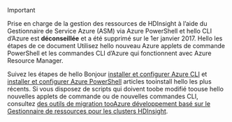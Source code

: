 > [!IMPORTANT]
> Prise en charge de la gestion des ressources de HDInsight à l’aide du Gestionnaire de Service Azure (ASM) via Azure PowerShell et hello CLI d’Azure est **déconseillée** et a été supprimé sur le 1er janvier 2017. Hello les étapes de ce document Utilisez hello nouveau Azure applets de commande PowerShell et les commandes CLI d’Azure qui fonctionnent avec Azure Resource Manager.
> 
> Suivez les étapes de hello Bonjour [installer et configurer Azure CLI](../articles/cli-install-nodejs.md) et [installer et configurer Azure PowerShell](/powershell/azureps-cmdlets-docs) articles tooinstall hello les plus récents. Si vous disposez de scripts qui doivent toobe modifié toouse hello nouvelles applets de commande ou de nouvelles commandes CLI, consultez [des outils de migration tooAzure développement basé sur le Gestionnaire de ressources pour les clusters HDInsight](../articles/hdinsight/hdinsight-hadoop-development-using-azure-resource-manager.md).
> 
> 

